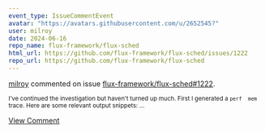 ```yaml
---
event_type: IssueCommentEvent
avatar: "https://avatars.githubusercontent.com/u/2652545?"
user: milroy
date: 2024-06-16
repo_name: flux-framework/flux-sched
html_url: https://github.com/flux-framework/flux-sched/issues/1222
repo_url: https://github.com/flux-framework/flux-sched
---
```


<a href='https://github.com/milroy' target='_blank'>milroy</a> commented on issue <a href='https://github.com/flux-framework/flux-sched/issues/1222' target='_blank'>flux-framework/flux-sched#1222</a>.

<small>I've continued the investigation but haven't turned up much. First I generated a `perf  mem` trace. Here are some relevant output snippets:...</small>

<a href='https://github.com/flux-framework/flux-sched/issues/1222' target='_blank'>View Comment</a>